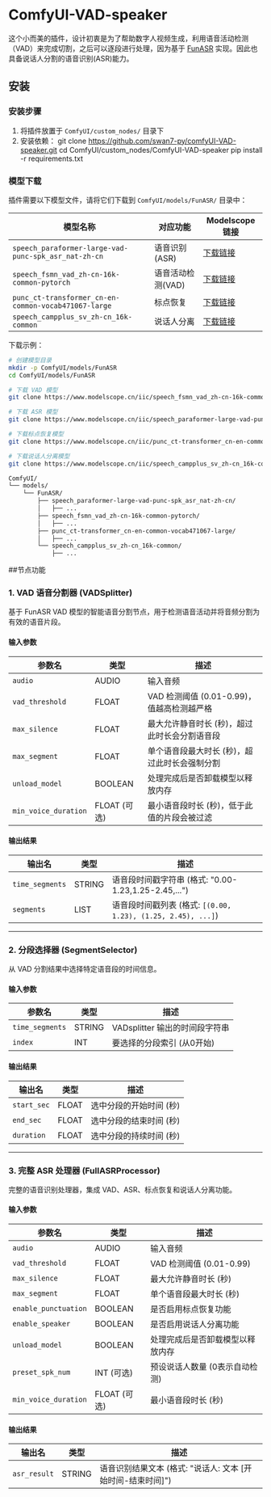 # ComfyUI-VAD-speaker

这个小而美的插件，设计初衷是为了帮助数字人视频生成，利用语音活动检测（VAD）来完成切割，之后可以逐段进行处理，因为基于 [FunASR](https://github.com/alibaba-damo-academy/FunASR) 实现。因此也具备说话人分割的语音识别(ASR)能力。

## 安装

### 安装步骤
1. 将插件放置于 `ComfyUI/custom_nodes/` 目录下
2. 安装依赖：
   git clone https://github.com/swan7-py/comfyUI-VAD-speaker.git
   cd ComfyUI/custom_nodes/ComfyUI-VAD-speaker
   pip install -r requirements.txt

### 模型下载

插件需要以下模型文件，请将它们下载到 `ComfyUI/models/FunASR/` 目录中：

| 模型名称 | 对应功能 | Modelscope 链接 |
|----------|----------|----------------|
| `speech_paraformer-large-vad-punc-spk_asr_nat-zh-cn` | 语音识别(ASR) | [下载链接](https://www.modelscope.cn/models/iic/speech_paraformer-large-vad-punc-spk_asr_nat-zh-cn/summary) |
| `speech_fsmn_vad_zh-cn-16k-common-pytorch` | 语音活动检测(VAD) | [下载链接](https://www.modelscope.cn/models/iic/speech_fsmn_vad_zh-cn-16k-common/summary) |
| `punc_ct-transformer_cn-en-common-vocab471067-large` | 标点恢复 | [下载链接](https://www.modelscope.cn/models/iic/punc_ct-transformer_cn-en-common-vocab471067-large/summary) |
| `speech_campplus_sv_zh-cn_16k-common` | 说话人分离 | [下载链接](https://www.modelscope.cn/models/iic/speech_campplus_sv_zh-cn_16k-common/summary) |

下载示例：
```bash
# 创建模型目录
mkdir -p ComfyUI/models/FunASR
cd ComfyUI/models/FunASR

# 下载 VAD 模型
git clone https://www.modelscope.cn/iic/speech_fsmn_vad_zh-cn-16k-common-pytorch.git

# 下载 ASR 模型
git clone https://www.modelscope.cn/iic/speech_paraformer-large-vad-punc-spk_asr_nat-zh-cn.git

# 下载标点恢复模型
git clone https://www.modelscope.cn/iic/punc_ct-transformer_cn-en-common-vocab471067-large.git

# 下载说话人分离模型
git clone https://www.modelscope.cn/iic/speech_campplus_sv_zh-cn_16k-common.git

ComfyUI/
└── models/
    └── FunASR/
        ├── speech_paraformer-large-vad-punc-spk_asr_nat-zh-cn/
        │   ├── ...
        ├── speech_fsmn_vad_zh-cn-16k-common-pytorch/
        │   ├── ...
        ├── punc_ct-transformer_cn-en-common-vocab471067-large/
        │   ├── ...
        └── speech_campplus_sv_zh-cn_16k-common/
            ├── ...
```

##节点功能
### 1. VAD 语音分割器 (VADSplitter)

基于 FunASR VAD 模型的智能语音分割节点，用于检测语音活动并将音频分割为有效的语音片段。

#### 输入参数

| 参数名 | 类型 | 描述 |
|--------|------|------|
| `audio` | AUDIO | 输入音频 |
| `vad_threshold` | FLOAT | VAD 检测阈值 (0.01-0.99)，值越高检测越严格 |
| `max_silence` | FLOAT | 最大允许静音时长 (秒)，超过此时长会分割语音段 |
| `max_segment` | FLOAT | 单个语音段最大时长 (秒)，超过此时长会强制分割 |
| `unload_model` | BOOLEAN | 处理完成后是否卸载模型以释放内存 |
| `min_voice_duration` | FLOAT (可选) | 最小语音段时长 (秒)，低于此值的片段会被过滤 |

#### 输出结果

| 输出名 | 类型 | 描述 |
|--------|------|------|
| `time_segments` | STRING | 语音段时间戳字符串 (格式: "0.00-1.23,1.25-2.45,...") |
| `segments` | LIST | 语音段时间戳列表 (格式: `[(0.00, 1.23), (1.25, 2.45), ...]`) |

---

### 2. 分段选择器 (SegmentSelector)

从 VAD 分割结果中选择特定语音段的时间信息。

#### 输入参数

| 参数名 | 类型 | 描述 |
|--------|------|------|
| `time_segments` | STRING | VADsplitter 输出的时间段字符串 |
| `index` | INT | 要选择的分段索引 (从0开始) |

#### 输出结果

| 输出名 | 类型 | 描述 |
|--------|------|------|
| `start_sec` | FLOAT | 选中分段的开始时间 (秒) |
| `end_sec` | FLOAT | 选中分段的结束时间 (秒) |
| `duration` | FLOAT | 选中分段的持续时间 (秒) |

---

### 3. 完整 ASR 处理器 (FullASRProcessor)

完整的语音识别处理器，集成 VAD、ASR、标点恢复和说话人分离功能。

#### 输入参数

| 参数名 | 类型 | 描述 |
|--------|------|------|
| `audio` | AUDIO | 输入音频 |
| `vad_threshold` | FLOAT | VAD 检测阈值 (0.01-0.99) |
| `max_silence` | FLOAT | 最大允许静音时长 (秒) |
| `max_segment` | FLOAT | 单个语音段最大时长 (秒) |
| `enable_punctuation` | BOOLEAN | 是否启用标点恢复功能 |
| `enable_speaker` | BOOLEAN | 是否启用说话人分离功能 |
| `unload_model` | BOOLEAN | 处理完成后是否卸载模型以释放内存 |
| `preset_spk_num` | INT (可选) | 预设说话人数量 (0表示自动检测) |
| `min_voice_duration` | FLOAT (可选) | 最小语音段时长 (秒) |

#### 输出结果

| 输出名 | 类型 | 描述 |
|--------|------|------|
| `asr_result` | STRING | 语音识别结果文本 (格式: "说话人: 文本 [开始时间-结束时间]") |



